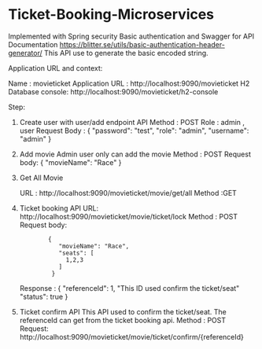 # Ticket-Booking-Microservices

Implemented with Spring security Basic authentication and Swagger for API Documentation
https://blitter.se/utils/basic-authentication-header-generator/  This API use to generate the basic encoded string.

Application URL and context:

Name : movieticket
Application URL : http://localhost:9090/movieticket
H2 Database console: http://localhost:9090/movieticket/h2-console

Step: 
1. Create user with user/add endpoint API
   Method : POST
   Role : admin , user
   Request Body : 
               {
                    "password": "test",
                    "role": "admin",
                    "username": "admin"
                  }

2. Add movie
   Admin user only can add the movie
   Method : POST
   Request body: 
                 {
                    "movieName": "Race"
                  }
                  
3. Get All Movie

    URL : http://localhost:9090/movieticket/movie/get/all
    Method :GET

4. Ticket booking API
    URL: http://localhost:9090/movieticket/movie/ticket/lock
    Method : POST
    Request body:
    
               {
                  "movieName": "Race",
                  "seats": [
                    1,2,3
                  ]
                }
                
    Response :
              {
                "referenceId": 1,  "This ID used confirm the ticket/seat"
                "status": true
              } 
              
5. Ticket confirm API
    This API used to confirm the ticket/seat. The referenceId can get from the ticket booking api.
    Method : POST
    Request:
        http://localhost:9090/movieticket/movie/ticket/confirm/{referenceId}
        
        
